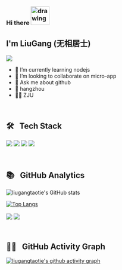 ### Hi there <img src="https://raw.githubusercontent.com/kaueMarques/kaueMarques/master/hi.gif" alt="drawing" width="50"/>

I'm LiuGang (无相居士)
---
![](https://visitor-badge.glitch.me/badge?page_id=liugangtaotie)


- 🌱 I’m currently learning nodejs
- 👯 I’m looking to collaborate on micro-app
- 💬 Ask me about github
- 📍 hangzhou
- 👨‍🎓 ZJU

&emsp;

🛠&nbsp;&nbsp;  Tech Stack
----
![](https://img.shields.io/badge/-Nodejs-43853d?style=flat-square&logo=Node.js&logoColor=white)
![](https://img.shields.io/badge/-JavaScript-e5cd0c?style=flat-square&logo=JavaScript&labelColor=f7df1e&logoColor=000)
![](https://img.shields.io/badge/-Vue.js-29beb0?style=flat-square&logo=vue.js&labelColor=ffffff&color=4FC08D)
![](https://img.shields.io/badge/-React-29beb0?style=flat-square&logo=React&labelColor=ffffff&color=61DAFB)

&emsp;

📚&nbsp;&nbsp; GitHub Analytics
----
![liugangtaotie's GitHub stats](https://github-readme-stats.vercel.app/api?username=liugangtaotie&show_icons=true&theme=dark)

[![Top Langs](https://github-readme-stats.vercel.app/api/top-langs/?username=liugangtaotie&layout=compact)](https://github.com/liugangtaotie/github-readme-stats)


  <img align="center" src="https://github-readme-stats.vercel.app/api/pin/?username=liugangtaotie&repo=github-readme-stats" />


  <img align="center" src="https://github-readme-stats.vercel.app/api/pin/?username=liugangtaotie&repo=convoychat" />




&emsp;

🚴🏻&nbsp;&nbsp;  GitHub Activity Graph
----
[![liugangtaotie's github activity graph](https://activity-graph.herokuapp.com/graph?username=liugangtaotie&theme=dracula)](https://github.com/liugangtaotie/github-readme-activity-graph)

